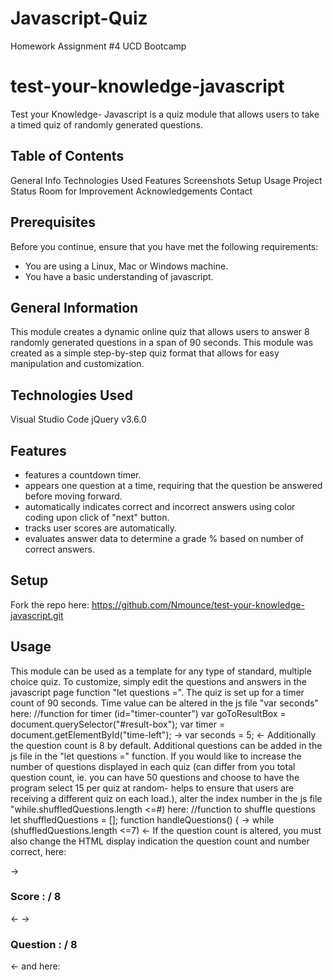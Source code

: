 # Javascript-Quiz
Homework Assignment #4 UCD Bootcamp

# test-your-knowledge-javascript

Test your Knowledge- Javascript is a quiz module that allows users to take a timed quiz of randomly generated questions.

## Table of Contents
General Info
Technologies Used 
Features
Screenshots
Setup
Usage
Project Status
Room for Improvement
Acknowledgements
Contact
## Prerequisites

Before you continue, ensure that you have met the following requirements:
* You are using a Linux, Mac or Windows machine.
* You have a basic understanding of javascript.


## General Information
This module creates a dynamic online quiz that allows users to answer 8 randomly generated questions in a span of 90 seconds. This module was created as a simple step-by-step quiz format that allows for easy manipulation and customization.


## Technologies Used
Visual Studio Code
jQuery v3.6.0

## Features

* features a countdown timer.
* appears one question at a time, requiring that the question be answered before moving forward.
* automatically indicates correct and incorrect answers using color coding upon click of "next" button.
* tracks user scores are automatically.
* evaluates answer data to determine a grade % based on number of correct answers.


## Setup
Fork the repo here: https://github.com/Nmounce/test-your-knowledge-javascript.git

## Usage
This module can be used as a template for any type of standard, multiple choice quiz. To customize, simply edit the questions and answers in the javascript page function "let questions =". The quiz is set up for a timer count of 90 seconds. Time value can be altered in the js file "var seconds" here:
            //function for timer (id="timer-counter")
            var goToResultBox = document.querySelector("#result-box");
            var timer = document.getElementById("time-left");
            -> var seconds = 5; <-
Additionally the question count is 8 by default. Additional questions can be added in the js file in the "let questions =" function. If you would like to increase the number of questions displayed in each quiz (can differ from you total question count, ie. you can have 50 questions and choose to have the program select 15 per quiz at random- helps to ensure that users are receiving a different quiz on each load.), alter the index number in the js file "while.shuffledQuestions.length <=#) here:
            //function to shuffle questions
            let shuffledQuestions = [];
            function handleQuestions() {
              ->  while (shuffledQuestions.length <=7) <-
If the question count is altered, you must also change the HTML display indication the question count and number correct, here:
<section id="quiz">
            <section id="time-score-container">
            ->    <h3>Score : <span class="count" id="player-score"></span> / 8</h3> <-
             ->   <h3>Question : <span class="count" id="question-number"></span> / 8</h3>  <-
             and here: 
            <section class="all-box" id="result-box" style="display: none">
                 <h2>Congrats! You've completed the Quiz!</h2>
                    <div id="results">
                    ->    <p>Number Correct : <span class="result-text" id="result-score"></span> / 8</p> <-

## Project Status
Project is: in progress.

## Room for Improvement

Improvement to be done 1: Fix timer function to display time-left-result when timer runs out. 
Improvement to be done 2: re-set count and timer on re-try.
Improvement to be done 3: List all questions with user answers and correct answers with indications of correct/incorrect on results page. 

## Acknowledgements
Shout out to the TA's for the UC Davis Bootcamp for Software Development. Without them, this might still be a blank page...

## Contact
Nikki Mounce 
github: https://github.com/Nmounce
email: nikkimounce@gmail.com
Created by @dominikki - feel free to contact me!
